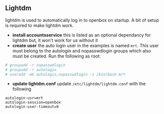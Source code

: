 ## Lightdm

lightdm is used to automatically log in to openbox on startup. A bit of setup is required to make lightdm work. 

- **install accountsservice** this is listed as an optional dependancy for lightdm but, it won't work for us without it
- **create user** the auto login user in the examples is named `mrt`. This user must belong to the autologin and nopasswdlogin groups which also must be created. Run the following as root:
```bash
# groupadd -r nopasswdlogin
# groupadd -r autologin
# useradd -mG autologin,nopasswdlogin -s /bin/bash mrt
```
- **update lightdm.conf** update `/etc/lightdm/lightdm.conf` with the following
```
autologin-usr=mrt
autologin-session=openbox
autologin-user-timeout=0
```


